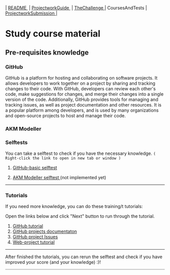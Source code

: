 | [README ](README.md) | [ProjectworkGuide ](ProjectworkGuide.md) | [TheChallenge ](TheChallenge.md) | CoursesAndTests | [ProjectworkSubmission ](ProjectworkSubmission.md) |
 
# Study course material

## Pre-requisites knowledge

### GitHub

GitHub is a platform for hosting and collaborating on software projects. It allows developers to work together on a project by sharing and tracking changes to their code. With GitHub, developers can review each other's code, make suggestions for changes, and merge their changes into a single version of the code. Additionally, GitHub provides tools for managing and tracking issues, as well as project documentation and other resources. It is a popular platform among developers, and is used by many organizations and open-source projects to host and manage their code.


### AKM Modeller



### Selftests

You can take a selftest to check if you have the necessary knowledge. <code>( Right-click the link to open in new tab or window )</code>

1. [GitHub-basic selftest](https://www.w3schools.com/git/git_quiz.asp?remote=github)

5. [AKM Modeller selftest ](https://......) (not implemented yet)

---

### Tutorials

If you need more knowledge, you can do these training/t tutorials:

Open the links below and click "Next" button to run through the tutorial.

1. [GitHub tutorial](https://www.w3schools.com/git/git_intro.asp?remote=github)
1. [GitHub projects documentaton](https://docs.github.com/en/issues/planning-and-tracking-with-projects/learning-about-projects)
1. [GitHub project Issues](https://github.com/features/issues)
1. [Web-project tutorial](https://...)

---

After finished the tutorials, you can rerun the selftest and check if you have improved your score (and your knowledge) :)!

<hr style="background: gray" /> 
